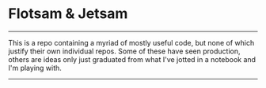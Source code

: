 # Flotsam & Jetsam #
---

This is a repo containing a myriad of mostly useful code, but none of which justify their own individual repos.  Some of these have seen production, others are ideas only just graduated from what I've jotted in a notebook and I'm playing with.

---

